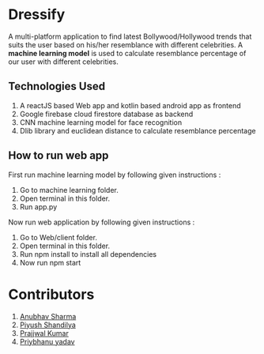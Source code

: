 # Dressify
A multi-platform application to find latest Bollywood/Hollywood trends that suits the user based on his/her resemblance with different celebrities. A **machine learning model** is used to calculate resemblance percentage of our user with different celebrities.


## Technologies Used

1.  A reactJS based Web app and kotlin based android app as frontend
2.  Google firebase cloud firestore database as backend
3.  CNN machine learning model for face recognition
4.  Dlib library and euclidean distance to calculate resemblance percentage

##  How to run web app
First run machine learning model by following given instructions :
1. Go to machine learning folder.
2. Open terminal in this folder.
3. Run app.py 

Now  run web application by following given instructions : 
1. Go to Web/client folder.
2. Open terminal in this folder.
3. Run npm install to install all dependencies
4. Now run npm start 

# Contributors 
1. [Anubhav Sharma](https://github.com/anubhav360)
2. [Piyush Shandilya](https://github.com/bluespex)
3. [Prajjwal Kumar](https://github.com/Prajjwalkr1999)
4. [Priybhanu yadav](https://github.com/Priybhanu99) 
